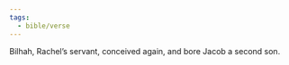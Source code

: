 ```yaml
---
tags:
  - bible/verse
---
```

Bilhah, Rachel’s servant, conceived again, and bore Jacob a second son.
